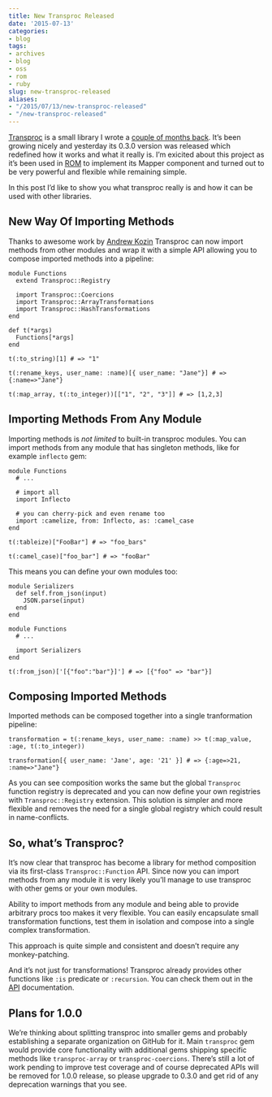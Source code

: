 ```yaml
---
title: New Transproc Released
date: '2015-07-13'
categories:
- blog
tags:
- archives
- blog
- oss
- rom
- ruby
slug: new-transproc-released
aliases:
- "/2015/07/13/new-transproc-released"
- "/new-transproc-released"
---
```


[Transproc](https://github.com/solnic/transproc) is a small library I wrote a [couple of months back](/2015/04/16/introducing-transproc-functional-data-transformations-for-ruby.html). It’s been growing nicely and yesterday its 0.3.0 version was released which redefined how it works and what it really is. I’m exicited about this project as it’s been used in [ROM](https://github.com/rom-rb/rom) to implement its Mapper component and turned out to be very powerful and flexible while remaining simple.

In this post I’d like to show you what transproc really is and how it can be used with other libraries.

## New Way Of Importing Methods

Thanks to awesome work by [Andrew Kozin](https://github.com/nepalez) Transproc can now import methods from other modules and wrap it with a simple API allowing you to compose imported methods into a pipeline:

```generic
module Functions
  extend Transproc::Registry

  import Transproc::Coercions
  import Transproc::ArrayTransformations
  import Transproc::HashTransformations
end

def t(*args)
  Functions[*args]
end

t(:to_string)[1] # => "1"

t(:rename_keys, user_name: :name)[{ user_name: "Jane"}] # => {:name=>"Jane"}

t(:map_array, t(:to_integer))[["1", "2", "3"]] # => [1,2,3]

```

## Importing Methods From Any Module

Importing methods is _not limited_ to built-in transproc modules. You can import methods from any module that has singleton methods, like for example `inflecto` gem:

```generic
module Functions
  # ...

  # import all
  import Inflecto

  # you can cherry-pick and even rename too
  import :camelize, from: Inflecto, as: :camel_case
end

t(:tableize)["FooBar"] # => "foo_bars"

t(:camel_case)["foo_bar"] # => "fooBar"

```

This means you can define your own modules too:

```generic
module Serializers
  def self.from_json(input)
    JSON.parse(input)
  end
end

module Functions
  # ...

  import Serializers
end

t(:from_json)['[{"foo":"bar"}]'] # => [{"foo" => "bar"}]

```

## Composing Imported Methods

Imported methods can be composed together into a single tranformation pipeline:

```generic
transformation = t(:rename_keys, user_name: :name) >> t(:map_value, :age, t(:to_integer))

transformation[{ user_name: 'Jane', age: '21' }] # => {:age=>21, :name=>"Jane"}

```

As you can see composition works the same but the global `Transproc` function registry is deprecated and you can now define your own registries with `Transproc::Registry` extension. This solution is simpler and more flexible and removes the need for a single global registry which could result in name-conflicts.

## So, what’s Transproc?

It’s now clear that transproc has become a library for method composition via its first-class `Transproc::Function` API. Since now you can import methods from any module it is very likely you’ll manage to use transproc with other gems or your own modules.

Ability to import methods from any module and being able to provide arbitrary procs too makes it very flexible. You can easily encapsulate small transformation functions, test them in isolation and compose into a single complex transformation.

This approach is quite simple and consistent and doesn’t require any monkey-patching.

And it’s not just for transformations! Transproc already provides other functions like `:is` predicate or `:recursion`. You can check them out in the [API](http://www.rubydoc.info/gems/transproc) documentation.

## Plans for 1.0.0

We’re thinking about splitting transproc into smaller gems and probably establishing a separate organization on GitHub for it. Main `transproc` gem would provide core functionality with additional gems shipping specific methods like `transproc-array` or `transproc-coercions`. There’s still a lot of work pending to improve test coverage and of course deprecated APIs will be removed for 1.0.0 release, so please upgrade to 0.3.0 and get rid of any deprecation warnings that you see.
